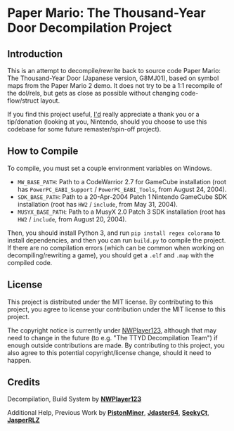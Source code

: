 # Paper Mario: The Thousand-Year Door Decompilation Project
## Introduction
This is an attempt to decompile/rewrite back to source code Paper Mario: The Thousand-Year Door (Japanese version, G8MJ01), based on symbol maps from the Paper Mario 2 demo. It does not try to be a 1:1 recompile of the dol/rels, but gets as close as possible without changing code-flow/struct layout.

If you find this project useful, [I'd](https://github.com/NWPlayer123) really appreciate a thank you or a tip/donation (looking at you, Nintendo, should you choose to use this codebase for some future remaster/spin-off project).
## How to Compile
To compile, you must set a couple environment variables on Windows.

* `MW_BASE_PATH`: Path to a CodeWarrior 2.7 for GameCube installation (root has `PowerPC_EABI_Support` / `PowerPC_EABI_Tools`, from August 24, 2004).
* `SDK_BASE_PATH`: Path to a 20-Apr-2004 Patch 1 Nintendo GameCube SDK installation (root has `HW2` / `include`, from May 31, 2004).
* `MUSYX_BASE_PATH`: Path to a MusyX 2.0 Patch 3 SDK installation (root has `HW2` / `include`, from August 20, 2004).

Then, you should install Python 3, and run `pip install regex colorama` to install dependencies, and then you can run `build.py` to compile the project. If there are no compilation errors (which can be common when working on decompiling/rewriting a game), you should get a `.elf` and `.map` with the compiled code.
## License
This project is distributed under the MIT license. By contributing to this project, you agree to license your contribution under the MIT license to this project.

The copyright notice is currently under [NWPlayer123](https://github.com/NWPlayer123), although that may need to change in the future (to e.g. "The TTYD Decompilation Team") if enough outside contributions are made. By contributing to this project, you also agree to this potential copyright/license change, should it need to happen.
## Credits
Decompilation, Build System by **[NWPlayer123](https://github.com/NWPlayer123)**

Additional Help, Previous Work by **[PistonMiner](https://github.com/PistonMiner)**, **[Jdaster64](https://github.com/jdaster64)**, **[SeekyCt](https://github.com/SeekyCt)**, **[JasperRLZ](https://github.com/magcius)**
